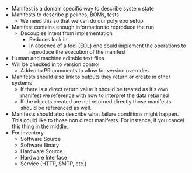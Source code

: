 - Manifest is a domain specific way to describe system state
- Manifests to describe pipelines, BOMs, tests
  - We need this so that we can do our polyrepo setup
- Manifest contains enough information to reproduce the run
  - Decouples intent from implementation
    - Reduces lock in
    - In absence of a tool (EOL) one could implement the operations to reproduce the execution of the manifest
- Human and machine editable text files
- Will be checked in to version control
  - Added to PR comments to allow for version overrides
- Manifests should also link to outputs they return or create in other systems
  - If there is a direct return value it should be treated as it's own manifest we reference with how to interpret the data returned
  - If the objects created are not returned directly those manifests should be referenced as well.
- Manifests should also describe what failure conditions might happen. This could like to those non direct manifests. For instance, if you cancel this thing in the middle, 
- For inventory
  - Software Source
  - Software Binary
  - Hardware Source
  - Hardware Interface
  - Service (HTTP, SMTP, etc.)